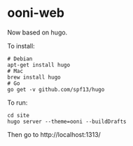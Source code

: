 # ooni-web

Now based on hugo.

To install:

```
# Debian
apt-get install hugo
# Mac
brew install hugo
# Go
go get -v github.com/spf13/hugo
```

To run:

```
cd site
hugo server --theme=ooni --buildDrafts
```

Then go to http://localhost:1313/
